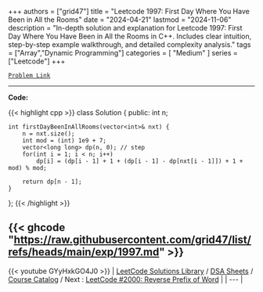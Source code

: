 
+++
authors = ["grid47"]
title = "Leetcode 1997: First Day Where You Have Been in All the Rooms"
date = "2024-04-21"
lastmod = "2024-11-06"
description = "In-depth solution and explanation for Leetcode 1997: First Day Where You Have Been in All the Rooms in C++. Includes clear intuition, step-by-step example walkthrough, and detailed complexity analysis."
tags = ["Array","Dynamic Programming"]
categories = [
    "Medium"
]
series = ["Leetcode"]
+++



[`Problem Link`](https://leetcode.com/problems/first-day-where-you-have-been-in-all-the-rooms/description/)

---
**Code:**

{{< highlight cpp >}}
class Solution {
public:
    int n;
    
    int firstDayBeenInAllRooms(vector<int>& nxt) {
        n = nxt.size();
        int mod = (int) 1e9 + 7;
        vector<long long> dp(n, 0); // step
        for(int i = 1; i < n; i++)
            dp[i] = (dp[i - 1] + 1 + (dp[i - 1] - dp[nxt[i - 1]]) + 1 + mod) % mod;
        
        return dp[n - 1];
    }
};
{{< /highlight >}}

{{< ghcode "https://raw.githubusercontent.com/grid47/list/refs/heads/main/exp/1997.md" >}}
---
{{< youtube GYyHxkGO4J0 >}}
| [LeetCode Solutions Library](https://grid47.xyz/leetcode/) / [DSA Sheets](https://grid47.xyz/sheets/) / [Course Catalog](https://grid47.xyz/courses/) / Next : [LeetCode #2000: Reverse Prefix of Word](https://grid47.xyz/leetcode/solution-2000-reverse-prefix-of-word/) |
| --- |
